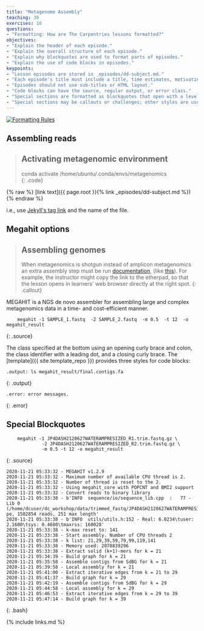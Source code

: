 ```yaml
---
title: "Metagenome Assembly"
teaching: 30
exercises: 10
questions:
- "Formatting: How are The Carpentries lessons formatted?"
objectives:
- "Explain the header of each episode."
- "Explain the overall structure of each episode."
- "Explain why blockquotes are used to format parts of episodes."
- "Explain the use of code blocks in episodes."
keypoints:
- "Lesson episodes are stored in _episodes/dd-subject.md."
- "Each episode's title must include a title, time estimates, motivating questions, lesson objectives, and key points."
- "Episodes should not use sub-titles or HTML layout."
- "Code blocks can have the source, regular output, or error class."
- "Special sections are formatted as blockquotes that open with a level-2 header and close with a class identifier."
- "Special sections may be callouts or challenges; other styles are used by the template itself."
---
```



<a href="{{ page.root }}/fig/episode-format.png">
  <img src="{{ page.root }}/fig/episode-format-small.png" alt="Formatting Rules" />
</a>

## Assembling reads



> ## Activating metagenomic environment  
>
>conda activate /home/ubuntu/.conda/envs/metagenomics  
{: .code}


{% raw %}
    [link text]({{ page.root }}{% link _episodes/dd-subject.md %})
{% endraw %}

i.e., use [Jekyll's tag link](https://jekyllrb.com/docs/templates/#links) and the name of the file.


## Megahit options  

> ## Assembling genomes
>
> When metagenomics is shotgun instead of amplicon metagenomics an extra assembly step must be run
> [documentation](https://kramdown.gettalong.org/converter/html.html#auto-ids),
> (like [this](#linking-section-ids)). For example, the instructor might copy the link to
> the etherpad, so that the lesson opens in learners' web browser directly at the right spot.
{: .callout}


MEGAHIT is a NGS de novo assembler for assembling large and complex metagenomics data in a 
time- and cost-efficient manner.  

~~~
    megahit -1 SAMPLE_1.fastq  -2 SAMPLE_2.fastq  -m 0.5  -t 12  -o megahit_result
~~~
{: .source}


The class specified at the bottom using an opening curly brace and colon,
the class identifier with a leading dot,
and a closing curly brace.
The [template]({{ site.template_repo }}) provides three styles for code blocks:



~~~
.output: ls megahit_result/final.contigs.fa
~~~
{: .output}

~~~
.error: error messages.
~~~
{: .error}


## Special Blockquotes

~~~
    megahit -1 JP4DASH2120627WATERAMPRESIZED_R1.trim.fastq.gz \
             -2 JP4DASH2120627WATERAMPRESIZED_R2.trim.fastq.gz \
             -m 0.5 -t 12 -o megahit_result 
~~~
{: .source}

~~~
2020-11-21 05:33:32 - MEGAHIT v1.2.9                                                        
2020-11-21 05:33:32 - Maximum number of available CPU thread is 2.                          
2020-11-21 05:33:32 - Number of thread is reset to the 2.                                   
2020-11-21 05:33:32 - Using megahit_core with POPCNT and BMI2 support                       
2020-11-21 05:33:32 - Convert reads to binary library                                       
2020-11-21 05:33:38 - b'INFO  sequence/io/sequence_lib.cpp  :   77 - Lib 0 (/home/dcuser/dc_workshop/data/trimmed_fastq/JP4DASH2120627WATERAMPRESIZED_R1.trim.fastq.gz,/home/dcuser/dc_workshop/data/trimmed_fastq/JP4DASH2120627WATERAMPRESIZED_R2.trim.fastq.gz): pe, 1502854 reads, 251 max length'                                                                          
2020-11-21 05:33:38 - b'INFO  utils/utils.h:152 - Real: 6.0234\tuser: 2.1600\tsys: 0.4680\tmaxrss: 160028'                          
2020-11-21 05:33:38 - k-max reset to: 141                                                   
2020-11-21 05:33:38 - Start assembly. Number of CPU threads 2                               
2020-11-21 05:33:38 - k list: 21,29,39,59,79,99,119,141                                     
2020-11-21 05:33:38 - Memory used: 2070839296                                               
2020-11-21 05:33:38 - Extract solid (k+1)-mers for k = 21                                   
2020-11-21 05:34:39 - Build graph for k = 21                                                
2020-11-21 05:35:58 - Assemble contigs from SdBG for k = 21                                 
2020-11-21 05:39:58 - Local assembly for k = 21                                             
2020-11-21 05:41:00 - Extract iterative edges from k = 21 to 29                             
2020-11-21 05:41:37 - Build graph for k = 29                                                
2020-11-21 05:42:19 - Assemble contigs from SdBG for k = 29                                 
2020-11-21 05:44:58 - Local assembly for k = 29                                             
2020-11-21 05:46:53 - Extract iterative edges from k = 29 to 39                             
2020-11-21 05:47:14 - Build graph for k = 39          
~~~
{: .bash}
                                             
{% include links.md %}
